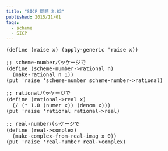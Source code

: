 ```yaml
---
title: "SICP 問題 2.83"
published: 2015/11/01
tags:
  - scheme
  - SICP
---
```



<pre class="code lang-scheme" data-lang="scheme" data-unlink><span class="synSpecial">(</span><span class="synStatement">define</span> <span class="synSpecial">(</span>raise x<span class="synSpecial">)</span> <span class="synSpecial">(</span>apply-generic <span class="synSpecial">'</span>raise x<span class="synSpecial">))</span>

<span class="synComment">;; scheme-numberパッケージで</span>
<span class="synSpecial">(</span><span class="synStatement">define</span> <span class="synSpecial">(</span>scheme-number-&gt;rational n<span class="synSpecial">)</span>
  <span class="synSpecial">(</span>make-rational n <span class="synConstant">1</span><span class="synSpecial">))</span>
<span class="synSpecial">(</span>put <span class="synSpecial">'</span>raise <span class="synSpecial">'</span>scheme-number scheme-number-&gt;rational<span class="synSpecial">)</span>

<span class="synComment">;; rationalパッケージで</span>
<span class="synSpecial">(</span><span class="synStatement">define</span> <span class="synSpecial">(</span>rational-&gt;real x<span class="synSpecial">)</span>
  <span class="synSpecial">(</span><span class="synIdentifier">/</span> <span class="synSpecial">(</span><span class="synIdentifier">*</span> <span class="synConstant">1.0</span> <span class="synSpecial">(</span>numer x<span class="synSpecial">))</span> <span class="synSpecial">(</span>denom x<span class="synSpecial">)))</span>
<span class="synSpecial">(</span>put <span class="synSpecial">'</span>raise <span class="synSpecial">'</span>rational rational-&gt;real<span class="synSpecial">)</span>

<span class="synComment">;; real-numberパッケージで</span>
<span class="synSpecial">(</span><span class="synStatement">define</span> <span class="synSpecial">(</span>real-&gt;complex<span class="synSpecial">)</span>
  <span class="synSpecial">(</span>make-complex-from-real-imag x <span class="synConstant">0</span><span class="synSpecial">))</span>
<span class="synSpecial">(</span>put <span class="synSpecial">'</span>raise <span class="synSpecial">'</span>real-number real-&gt;complex<span class="synSpecial">)</span>
</pre>


